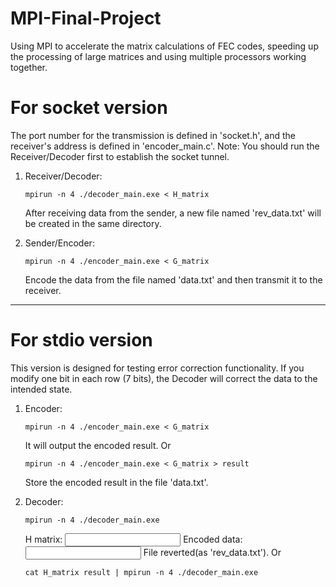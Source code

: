 # MPI-Final-Project
Using MPI to accelerate the matrix calculations of FEC codes, speeding up the processing of large matrices and using multiple processors working together.

# For socket version
The port number for the transmission is defined in 'socket.h', and the receiver's address is defined in 'encoder_main.c'.
Note: You should run the Receiver/Decoder first to establish the socket tunnel.

1. Receiver/Decoder:
    ```
    mpirun -n 4 ./decoder_main.exe < H_matrix
    ```
    After receiving data from the sender, a new file named 'rev_data.txt' will be created in the same directory.

2. Sender/Encoder:
    ```
    mpirun -n 4 ./encoder_main.exe < G_matrix
    ```
    Encode the data from the file named 'data.txt' and then transmit it to the receiver.

---------------------------------------------------------------------------------------------------------------------
# For stdio version
This version is designed for testing error correction functionality. 
If you modify one bit in each row (7 bits), the Decoder will correct the data to the intended state.
1. Encoder:
    ```
    mpirun -n 4 ./encoder_main.exe < G_matrix
    ```
      It will output the encoded result.
    Or
    ```
    mpirun -n 4 ./encoder_main.exe < G_matrix > result
    ```
      Store the encoded result in the file 'data.txt'.

3. Decoder:
    ```
    mpirun -n 4 ./decoder_main.exe
    ```
      H matrix:
        <input H matrix>
      Encoded data:
        <input the output of encoder>
      File reverted(as 'rev_data.txt').
    Or
    ```
    cat H_matrix result | mpirun -n 4 ./decoder_main.exe
    ```
